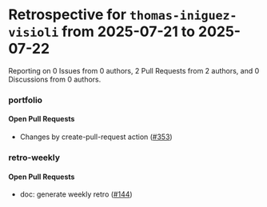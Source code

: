# Retrospective for `thomas-iniguez-visioli` from 2025-07-21 to 2025-07-22

Reporting on 0 Issues from 0 authors, 2 Pull Requests from 2 authors, and 0 Discussions from 0 authors.


### portfolio

#### Open Pull Requests

- Changes by create-pull-request action ([#353](https://github.com/thomas-iniguez-visioli/portfolio/pull/353))

### retro-weekly

#### Open Pull Requests

- doc: generate weekly retro ([#144](https://github.com/thomas-iniguez-visioli/retro-weekly/pull/144))